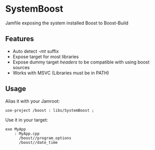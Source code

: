 SystemBoost
===========

Jamfile exposing the system installed Boost to Boost-Build

Features
--------

- Auto detect *-mt* suffix
- Expose target for most libraries
- Expose dummy target *headers* to be compatible with using boost sources
- Works with MSVC (Libraries must be in PATH)

Usage
-----

Alias it with your Jamroot:
```
use-project /boost : libs/SystemBoost ;
```

Use it in your target:
```
exe MyApp
    : MyApp.cpp
      /boost//program_options
      /boost//date_time
```
